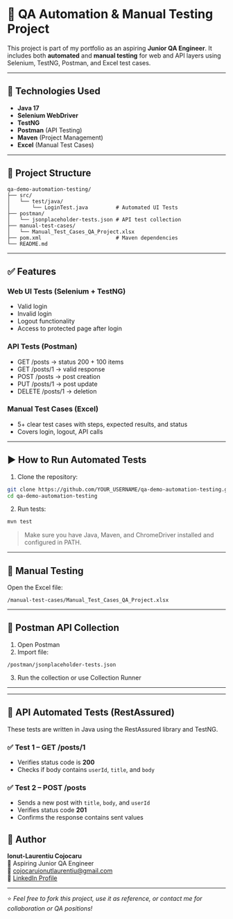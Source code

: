 # 🧪 QA Automation & Manual Testing Project

This project is part of my portfolio as an aspiring **Junior QA Engineer**. It includes both **automated** and **manual testing** for web and API layers using Selenium, TestNG, Postman, and Excel test cases.

---

## 🚀 Technologies Used

- **Java 17**
- **Selenium WebDriver**
- **TestNG**
- **Postman** (API Testing)
- **Maven** (Project Management)
- **Excel** (Manual Test Cases)

---

## 📂 Project Structure

```
qa-demo-automation-testing/
├── src/
│   └── test/java/
│       └── LoginTest.java         # Automated UI Tests
├── postman/
│   └── jsonplaceholder-tests.json # API test collection
├── manual-test-cases/
│   └── Manual_Test_Cases_QA_Project.xlsx
├── pom.xml                        # Maven dependencies
└── README.md
```

---

## ✅ Features

### Web UI Tests (Selenium + TestNG)

- Valid login
- Invalid login
- Logout functionality
- Access to protected page after login

### API Tests (Postman)

- GET /posts → status 200 + 100 items
- GET /posts/1 → valid response
- POST /posts → post creation
- PUT /posts/1 → post update
- DELETE /posts/1 → deletion

### Manual Test Cases (Excel)

- 5+ clear test cases with steps, expected results, and status
- Covers login, logout, API calls

---

## ▶️ How to Run Automated Tests

1. Clone the repository:
```bash
git clone https://github.com/YOUR_USERNAME/qa-demo-automation-testing.git
cd qa-demo-automation-testing
```

2. Run tests:
```bash
mvn test
```

> Make sure you have Java, Maven, and ChromeDriver installed and configured in PATH.

---

## 🧾 Manual Testing

Open the Excel file:
```
/manual-test-cases/Manual_Test_Cases_QA_Project.xlsx
```

---

## 🔗 Postman API Collection

1. Open Postman
2. Import file:
```
/postman/jsonplaceholder-tests.json
```
3. Run the collection or use Collection Runner

---

---

## 🧪 API Automated Tests (RestAssured)

These tests are written in Java using the RestAssured library and TestNG.

### ✅ Test 1 – GET /posts/1
- Verifies status code is **200**
- Checks if body contains `userId`, `title`, and `body`

### ✅ Test 2 – POST /posts
- Sends a new post with `title`, `body`, and `userId`
- Verifies status code **201**
- Confirms the response contains sent values

## 👤 Author

**Ionut-Laurentiu Cojocaru**  
💼 Aspiring Junior QA Engineer  
📧 cojocaruionutlaurentiu@gmail.com  
🔗 [LinkedIn Profile](https://www.linkedin.com/in/ionut-laurentiu-cojocaru/)

---

⭐️ *Feel free to fork this project, use it as reference, or contact me for collaboration or QA positions!*
